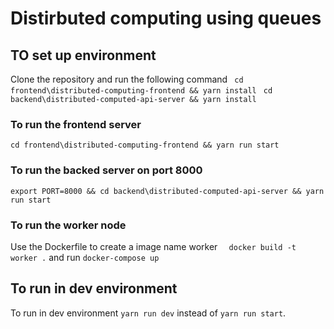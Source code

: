 # Distirbuted computing using queues
## TO set up environment
Clone the repository and run the following command
``` cd frontend\distributed-computing-frontend && yarn install```
``` cd backend\distributed-computed-api-server && yarn install```

### To run the frontend server
``` cd frontend\distributed-computing-frontend && yarn run start ```
### To run the backed server on port 8000
``` export PORT=8000 && cd backend\distributed-computed-api-server && yarn run start ```
### To run the worker node 
Use the Dockerfile to create a image name worker
```  docker build -t worker .```
and run
``` docker-compose up  ```

## To run in dev environment 
To run in dev environment ```yarn run dev``` instead of ```yarn run start```.
